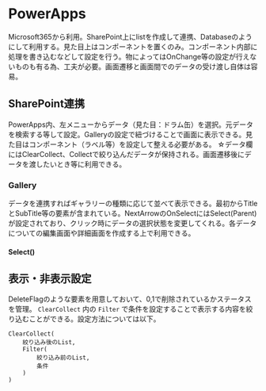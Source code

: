 # PowerApps

Microsoft365から利用。SharePoint上にlistを作成して連携、Databaseのようにして利用する。見た目上はコンポーネントを置くのみ。コンポーネント内部に処理を書き込むなどして設定を行う。物によってはOnChange等の設定が行えないものも有る為、工夫が必要。画面遷移と画面間でのデータの受け渡し自体は容易。

## SharePoint連携

PowerApps内、左メニューからデータ（見た目：ドラム缶）を選択。元データを検索する等して設定。Galleryの設定で紐づけることで画面に表示できる。見た目はコンポーネント（ラベル等）を設定して整える必要がある。
☆データ欄にはClearCollect、Collectで絞り込んだデータが保持される。画面遷移後にデータを渡したいとき等に利用できる。

### Gallery

データを連携すればギャラリーの種類に応じて並べて表示できる。最初からTitleとSubTitle等の要素が含まれている。NextArrowのOnSelectにはSelect(Parent)が設定されており、クリック時にデータの選択状態を変更してくれる。各データについての編集画面や詳細画面を作成する上で利用できる。

#### Select()

## 表示・非表示設定

DeleteFlagのような要素を用意しておいて、0,1で削除されているかステータスを管理。 `ClearCollect` 内の `Filter` で条件を設定することで表示する内容を絞り込むことができる。設定方法については以下。

```
ClearCollect(
    絞り込み後のList,
    Filter(
        絞り込み前のList,
        条件
    )
)
```

